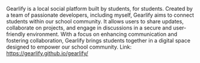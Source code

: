 Gearlify is a local social platform built by students, for students. Created by a team of passionate developers, including myself, Gearlify aims to connect students within our school community.
It allows users to share updates, collaborate on projects, and engage in discussions in a secure and user-friendly environment. With a focus on enhancing communication and fostering collaboration, Gearlify brings students together in a digital space designed to empower our school community.
Link: https://gearlify.github.io/gearlify/

